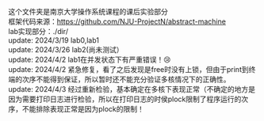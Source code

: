 这个文件夹是南京大学操作系统课程的课后实验部分  
框架代码来源：https://github.com/NJU-ProjectN/abstract-machine  
lab实现部分：./dir/  
update: 2024/3/19 lab0,lab1  
update: 2024/3/26 lab2(尚未测试）  
update: 2024/4/2  lab1在并发状态下有严重错误！😢  
update: 2024/4/2  紧急修复，看了之后发现是free时没有上锁，但由于print到终端的次序不能得到保证，所以暂时还不能充分验证多核情况下的正确性。  
update: 2024/4/3  经过重新检验，基本确定在多核下表现正常（不确定的地方是因为需要打印日志进行检验，所以在打印日志的时侯plock限制了程序运行的次序，不能排除表现正常是因为plock的限制！


